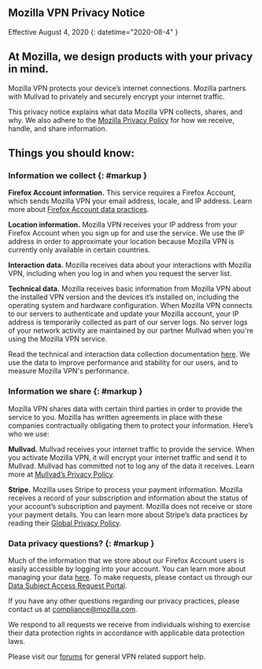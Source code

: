 ## <span class="privacy-header-firefox">Mozilla VPN</span> <span class="privacy-header-policy">Privacy Notice</span>

Effective August 4, 2020
{: datetime="2020-08-4" }

## At Mozilla, we design products with your privacy in mind.

Mozilla VPN protects your device’s internet connections. Mozilla partners with Mullvad to privately and securely encrypt your internet traffic.

This privacy notice explains what data Mozilla VPN collects, shares, and why. We also adhere to the [Mozilla Privacy Policy](https://www.mozilla.org/privacy/) for how we receive, handle, and share information.

## Things you should know:

### Information we collect {: #markup }

__Firefox Account information.__ This service requires a Firefox Account, which sends Mozilla VPN your email address, locale, and IP address. Learn more about [Firefox Account data practices](https://www.mozilla.org/privacy/firefox/#firefox-accounts-join-firefox).

__Location information.__ Mozilla VPN receives your IP address from your Firefox Account when you sign up for and use the service. We use the IP address in order to approximate your location because Mozilla VPN is currently only available in certain countries.

__Interaction data.__ Mozilla receives data about your interactions with Mozilla VPN, including when you log in and when you request the server list.

__Technical data.__ Mozilla receives basic information from Mozilla VPN about the installed VPN version and the devices it’s installed on, including the operating system and hardware configuration. When Mozilla VPN connects to our servers to authenticate and update your Mozilla account, your IP address is temporarily collected as part of our server logs. No server logs of your network activity are maintained by our partner Mullvad when you're using the Mozilla VPN service.

Read the technical and interaction data collection documentation [here](https://guardian-docs.herokuapp.com/api/swagger/#/). We use the data to improve performance and stability for our users, and to measure Mozilla VPN's performance.

### Information we share {: #markup }

Mozilla VPN shares data with certain third parties in order to provide the service to you. Mozilla has written agreements in place with these companies contractually obligating them to protect your information. Here’s who we use:

__Mullvad.__ Mullvad receives your internet traffic to provide the service. When you activate Mozilla VPN, it will encrypt your internet traffic and send it to Mullvad. Mullvad has committed not to log any of the data it receives. Learn more at [Mullvad’s Privacy Policy](https://mullvad.net/help/no-logging-data-policy/).

__Stripe.__ Mozilla uses Stripe to process your payment information. Mozilla receives a record of your subscription and information about the status of your account’s subscription and payment. Mozilla does not receive or store your payment details. You can learn more about Stripe’s data practices by reading their [Global Privacy Policy](https://stripe.com/privacy).

### Data privacy questions? {: #markup }

Much of the information that we store about our Firefox Account users is easily accessible by logging into your account. You can learn more about  managing your data [here](https://support.mozilla.org/products/privacy-and-security/user-control). To make requests, please contact us through our [Data Subject Access Request Portal](https://privacyportal.onetrust.com/webform/1350748f-7139-405c-8188-22740b3b5587/4ba08202-2ede-4934-a89e-f0b0870f95f0).

If you have any other questions regarding our privacy practices, please contact us at compliance@mozilla.com.

We respond to all requests we receive from individuals wishing to exercise their data protection rights in accordance with applicable data protection laws.

Please visit our [forums](https://support.mozilla.org/) for general VPN related support help.
